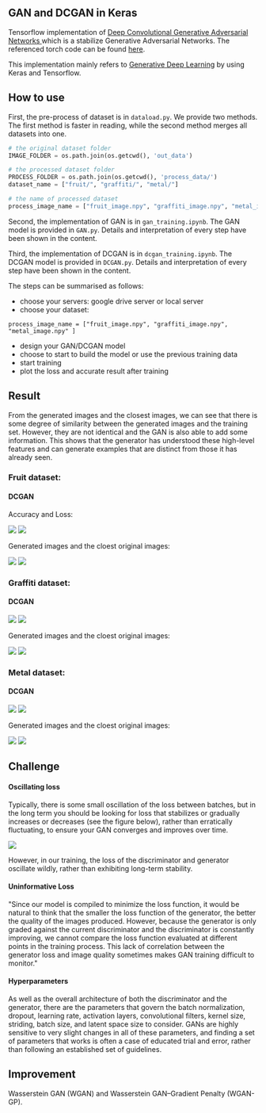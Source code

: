 ##  GAN and DCGAN in Keras


Tensorflow implementation of [Deep Convolutional Generative Adversarial Networks ](https://arxiv.org/abs/1511.06434) which is a stabilize Generative Adversarial Networks. The referenced torch code can be found [here](https://github.com/soumith/dcgan.torch).

This implementation mainly refers to [Generative Deep Learning](https://www.oreilly.com/library/view/generative-deep-learning/9781492041931/) by using Keras and Tensorflow. 

## How to use

First, the pre-process of dataset is in `dataload.py`.
We provide two methods. The first method is faster in reading, while the second method merges all datasets into one. 

```python
# the original dataset folder
IMAGE_FOLDER = os.path.join(os.getcwd(), 'out_data')

# the processed dataset folder
PROCESS_FOLDER = os.path.join(os.getcwd(), 'process_data/')
dataset_name = ["fruit/", "graffiti/", "metal/"]

# the name of processed dataset
process_image_name = ["fruit_image.npy", "graffiti_image.npy", "metal_image.npy" ]
```

Second, the implementation of GAN is in `gan_training.ipynb`. The GAN model is provided in `GAN.py`. Details and interpretation of every step have been shown in the content. 

Third, the implementation of DCGAN is in `dcgan_training.ipynb`. The DCGAN model is provided in `DCGAN.py`. Details and interpretation of every step have been shown in the content. 

The steps can be summarised as follows:

* choose your servers: google drive server or local server
* choose your dataset: 
```
process_image_name = ["fruit_image.npy", "graffiti_image.npy", "metal_image.npy" ]
```
* design your GAN/DCGAN model
* choose to start to build the model or use the previous training data
* start training 
* plot the loss and accurate result after training

## Result
From the generated images and the closest images, we can see that there is some degree of similarity between the generated images and the training set. However, they are not identical and the GAN is also able to add some information. This shows that the generator has understood these high-level features and can generate examples that are distinct from those it has already seen.

### Fruit dataset: 
#### DCGAN
Accuracy and Loss: 

![](imgs_for_readme/fruit_arruracy.png) 
![](imgs_for_readme/fruit_loss.png)

Generated images and the cloest original images:

![](imgs_for_readme/fruit_gen_samples.png) 
![](imgs_for_readme/fruit_gen_samples_closest.png)


### Graffiti dataset: 
#### DCGAN
![](imgs_for_readme/graffiti_accuracy.png) 
![](imgs_for_readme/graffiti_loss.png)

Generated images and the cloest original images:

![](imgs_for_readme/graffiti_gen_samples.png) 
![](imgs_for_readme/graffiti_gen_samples_closest.png)

### Metal dataset: 
#### DCGAN
![](imgs_for_readme/metal_accuracy.png) 
![](imgs_for_readme/metal_loss.png)

Generated images and the cloest original images:

![](imgs_for_readme/metal_gen_samples.png) 
![](imgs_for_readme/metal_gen_samples_closest.png)


## Challenge 
#### Oscillating loss

Typically, there is some small oscillation of the loss between batches, but in the long term you should be looking for loss that stabilizes or gradually increases or decreases (see the figure below), rather than erratically fluctuating, to ensure your GAN converges and improves over time. 

![](imgs_for_readme/typical.png) 

However, in our training, the loss of the discriminator and generator oscillate wildly, rather than exhibiting long-term stability. 

#### Uninformative Loss
"Since our model is compiled to minimize the loss function, it would be natural to think that the smaller the loss function of the generator, the better the quality of the images produced. However, because the generator is only graded against the current discriminator and the discriminator is constantly improving, we cannot compare the loss function evaluated at different points in the training process. This lack of correlation between the generator loss and image quality sometimes makes GAN training difficult to monitor."

#### Hyperparameters
As well as the overall architecture of both the discriminator and the generator, there are the parameters that govern the batch normalization, dropout, learning rate, activation layers, convolutional filters, kernel size, striding, batch size, and latent space size to consider. GANs are highly sensitive to very slight changes in all of these parameters, and finding a set of parameters that works is often a case of educated trial and error, rather than following an established set of guidelines.

## Improvement 
Wasserstein GAN (WGAN) and Wasserstein GAN–Gradient Penalty (WGAN-GP). 










